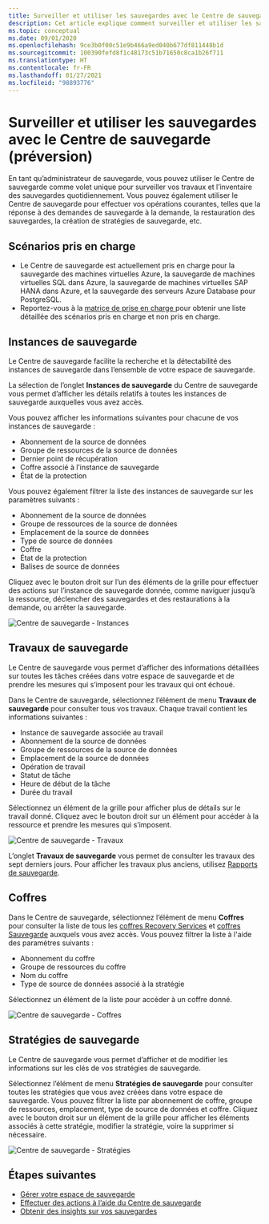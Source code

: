 ```yaml
---
title: Surveiller et utiliser les sauvegardes avec le Centre de sauvegarde
description: Cet article explique comment surveiller et utiliser les sauvegardes à grande échelle à l’aide du Centre de sauvegarde
ms.topic: conceptual
ms.date: 09/01/2020
ms.openlocfilehash: 9ce3b0f00c51e9b466a9ed040b677df811448b1d
ms.sourcegitcommit: 100390fefd8f1c48173c51b71650c8ca1b26f711
ms.translationtype: HT
ms.contentlocale: fr-FR
ms.lasthandoff: 01/27/2021
ms.locfileid: "98893776"
---
```

# <a name="monitor-and-operate-backups-using-backup-center-preview"></a>Surveiller et utiliser les sauvegardes avec le Centre de sauvegarde (préversion)

En tant qu’administrateur de sauvegarde, vous pouvez utiliser le Centre de sauvegarde comme volet unique pour surveiller vos travaux et l’inventaire des sauvegardes quotidiennement. Vous pouvez également utiliser le Centre de sauvegarde pour effectuer vos opérations courantes, telles que la réponse à des demandes de sauvegarde à la demande, la restauration des sauvegardes, la création de stratégies de sauvegarde, etc.

## <a name="supported-scenarios"></a>Scénarios pris en charge

* Le Centre de sauvegarde est actuellement pris en charge pour la sauvegarde des machines virtuelles Azure, la sauvegarde de machines virtuelles SQL dans Azure, la sauvegarde de machines virtuelles SAP HANA dans Azure, et la sauvegarde des serveurs Azure Database pour PostgreSQL.
* Reportez-vous à la [matrice de prise en charge ](backup-center-support-matrix.md) pour obtenir une liste détaillée des scénarios pris en charge et non pris en charge.

## <a name="backup-instances"></a>Instances de sauvegarde

Le Centre de sauvegarde facilite la recherche et la détectabilité des instances de sauvegarde dans l’ensemble de votre espace de sauvegarde.

La sélection de l’onglet **Instances de sauvegarde** du Centre de sauvegarde vous permet d’afficher les détails relatifs à toutes les instances de sauvegarde auxquelles vous avez accès.

 Vous pouvez afficher les informations suivantes pour chacune de vos instances de sauvegarde :

* Abonnement de la source de données
* Groupe de ressources de la source de données
* Dernier point de récupération
* Coffre associé à l’instance de sauvegarde
* État de la protection

 Vous pouvez également filtrer la liste des instances de sauvegarde sur les paramètres suivants :

* Abonnement de la source de données
* Groupe de ressources de la source de données
* Emplacement de la source de données
* Type de source de données
* Coffre
* État de la protection
* Balises de source de données

Cliquez avec le bouton droit sur l’un des éléments de la grille pour effectuer des actions sur l’instance de sauvegarde donnée, comme naviguer jusqu’à la ressource, déclencher des sauvegardes et des restaurations à la demande, ou arrêter la sauvegarde.

![Centre de sauvegarde - Instances](./media/backup-center-monitor-operate/backup-center-instances.png)

## <a name="backup-jobs"></a>Travaux de sauvegarde

Le Centre de sauvegarde vous permet d’afficher des informations détaillées sur toutes les tâches créées dans votre espace de sauvegarde et de prendre les mesures qui s’imposent pour les travaux qui ont échoué.

Dans le Centre de sauvegarde, sélectionnez l’élément de menu **Travaux de sauvegarde** pour consulter tous vos travaux. Chaque travail contient les informations suivantes :

* Instance de sauvegarde associée au travail
* Abonnement de la source de données
* Groupe de ressources de la source de données
* Emplacement de la source de données
* Opération de travail
* Statut de tâche
* Heure de début de la tâche
* Durée du travail

Sélectionnez un élément de la grille pour afficher plus de détails sur le travail donné. Cliquez avec le bouton droit sur un élément pour accéder à la ressource et prendre les mesures qui s’imposent.

![Centre de sauvegarde - Travaux](./media/backup-center-monitor-operate/backup-center-jobs.png)

L’onglet **Travaux de sauvegarde** vous permet de consulter les travaux des sept derniers jours. Pour afficher les travaux plus anciens, utilisez [Rapports de sauvegarde](backup-center-obtain-insights.md).

## <a name="vaults"></a>Coffres

Dans le Centre de sauvegarde, sélectionnez l’élément de menu **Coffres** pour consulter la liste de tous les [coffres Recovery Services](backup-azure-recovery-services-vault-overview.md) et [coffres Sauvegarde](backup-vault-overview.md) auxquels vous avez accès. Vous pouvez filtrer la liste à l'aide des paramètres suivants :

* Abonnement du coffre
* Groupe de ressources du coffre
* Nom du coffre
* Type de source de données associé à la stratégie

Sélectionnez un élément de la liste pour accéder à un coffre donné.

![Centre de sauvegarde - Coffres](./media/backup-center-monitor-operate/backup-center-vaults.png)

## <a name="backup-policies"></a>Stratégies de sauvegarde

Le Centre de sauvegarde vous permet d’afficher et de modifier les informations sur les clés de vos stratégies de sauvegarde.

Sélectionnez l’élément de menu **Stratégies de sauvegarde** pour consulter toutes les stratégies que vous avez créées dans votre espace de sauvegarde. Vous pouvez filtrer la liste par abonnement de coffre, groupe de ressources, emplacement, type de source de données et coffre. Cliquez avec le bouton droit sur un élément de la grille pour afficher les éléments associés à cette stratégie, modifier la stratégie, voire la supprimer si nécessaire.

![Centre de sauvegarde - Stratégies](./media/backup-center-monitor-operate/backup-center-policies.png)

## <a name="next-steps"></a>Étapes suivantes

* [Gérer votre espace de sauvegarde](backup-center-govern-environment.md)
* [Effectuer des actions à l’aide du Centre de sauvegarde](backup-center-actions.md)
* [Obtenir des insights sur vos sauvegardes](backup-center-obtain-insights.md)
